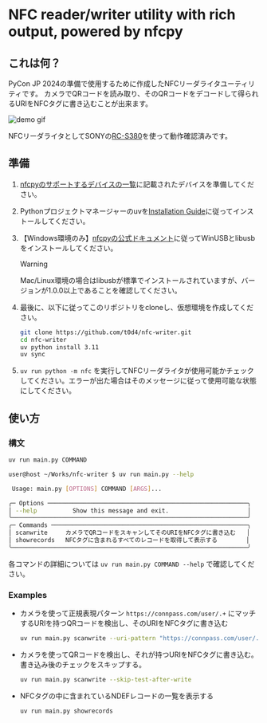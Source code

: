 # NFC reader/writer utility with rich output, powered by nfcpy

## これは何？

PyCon JP 2024の準備で使用するために作成したNFCリーダライタユーティリティです。
カメラでQRコードを読み取り、そのQRコードをデコードして得られるURIをNFCタグに書き込むことが出来ます。

![demo gif](https://github.com/user-attachments/assets/48ca0ad1-7b2a-48e1-aaf8-cf6779f9d5e4)

NFCリーダライタとしてSONYの[RC-S380](https://www.sony.co.jp/Products/felica/consumer/products/RC-S380.html)を使って動作確認済みです。

## 準備

1. [nfcpyのサポートするデバイスの一覧](https://nfcpy.readthedocs.io/en/latest/overview.html#supported-devices)に記載されたデバイスを準備してください。
2. Pythonプロジェクトマネージャーのuvを[Installation Guide](https://github.com/astral-sh/uv?tab=readme-ov-file#installation)に従ってインストールしてください。
3. 【Windows環境のみ】[nfcpyの公式ドキュメント](https://nfcpy.readthedocs.io/en/latest/topics/get-started.html)に従ってWinUSBとlibusbをインストールしてください。

    > [!WARNING]
    > Mac/Linux環境の場合はlibusbが標準でインストールされていますが、バージョンが1.0.0以上であることを確認してください。

4. 最後に、以下に従ってこのリポジトリをcloneし、仮想環境を作成してください。
    ```bash
    git clone https://github.com/t0d4/nfc-writer.git
    cd nfc-writer
    uv python install 3.11
    uv sync
    ```
5. `uv run python -m nfc` を実行してNFCリーダライタが使用可能かチェックしてください。エラーが出た場合はそのメッセージに従って使用可能な状態にしてください。


## 使い方

### 構文

```bash
uv run main.py COMMAND
```

```bash
user@host ~/Works/nfc-writer $ uv run main.py --help

 Usage: main.py [OPTIONS] COMMAND [ARGS]...

╭─ Options ────────────────────────────────────────────────────────╮
│ --help          Show this message and exit.                      │
╰──────────────────────────────────────────────────────────────────╯
╭─ Commands ───────────────────────────────────────────────────────╮
│ scanwrite     カメラでQRコードをスキャンしてそのURIをNFCタグに書き込む   │
│ showrecords   NFCタグに含まれるすべてのレコードを取得して表示する        │
╰──────────────────────────────────────────────────────────────────╯
```


各コマンドの詳細については `uv run main.py COMMAND --help` で確認してください。

### Examples

- カメラを使って正規表現パターン `https://connpass.com/user/.+` にマッチするURIを持つQRコードを検出し、そのURIをNFCタグに書き込む
    ```bash
    uv run main.py scanwrite --uri-pattern "https://connpass.com/user/.+"
    ```
- カメラを使ってQRコードを検出し、それが持つURIをNFCタグに書き込む。書き込み後のチェックをスキップする。
    ```bash
    uv run main.py scanwrite --skip-test-after-write
    ```
- NFCタグの中に含まれているNDEFレコードの一覧を表示する
    ```bash
    uv run main.py showrecords
    ```